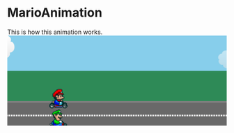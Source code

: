 # MarioAnimation

This is how this animation works.
![Alt Text](https://github.com/salihbezai/MarioAnimation/blob/main/MarioAnimation.gif)
